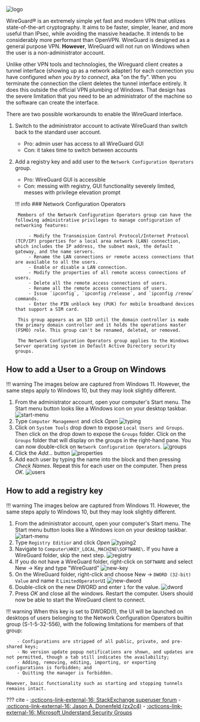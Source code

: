 ![logo](../static/images/wireguard/wireguard-logo.jpg)

WireGuard® is an extremely simple yet fast and modern VPN that utilizes state-of-the-art cryptography. It aims to be faster, simpler, leaner, and more useful than IPsec, while avoiding the massive headache. It intends to be considerably more performant than OpenVPN. WireGuard is designed as a general purpose VPN. **However**, WireGuard will not run on Windows when the user is a non-administrator account.

Unlike other VPN tools and technologies, the Wireguard client creates a tunnel interface (showing up as a network adapter) for each connection you have configured *when you try to connect*, aka "on the fly". When you terminate the connection the client deletes the tunnel interface entirely. It does this outside the official VPN plumbing of Windows. That design has the severe limitation that you need to be an administrator of the machine so the software can create the interface.

There are two possible workarounds to enable the WireGuard interface.

1. Switch to the administrator account to activate WireGuard than switch back to the standard user account.
    - Pro: admin user has access to all WireGuard GUI
    - Con: it takes time to switch between accounts
2. Add a registry key and add user to the `Network Configuration Operators` group.
    - Pro: WireGuard GUI is accessible
    - Con: messing with registry, GUI functionality severely limited, messes with privilege elevation prompt
    
    !!! info
        ### Network Configuration Operators

        Members of the Network Configuration Operators group can have the following administrative privileges to manage configuration of networking features:

            - Modify the Transmission Control Protocol/Internet Protocol (TCP/IP) properties for a local area network (LAN) connection, which includes the IP address, the subnet mask, the default gateway, and the name servers.
            - Rename the LAN connections or remote access connections that are available to all the users.
            - Enable or disable a LAN connection.
            - Modify the properties of all remote access connections of users.
            - Delete all the remote access connections of users.
            - Rename all the remote access connections of users.
            - Issue `ipconfig`, `ipconfig /release`, and `ipconfig /renew` commands.
            - Enter the PIN unblock key (PUK) for mobile broadband devices that support a SIM card.
        
        This group appears as an SID until the domain controller is made the primary domain controller and it holds the operations master (FSMO) role. This group can't be renamed, deleted, or removed.

        The Network Configuration Operators group applies to the Windows Server operating system in Default Active Directory security groups.

## How to add a User to a Group on Windows

!!! warning
    The images below are captured from Windows 11. However, the same steps apply to Windows 10, but they may look slightly different.

1. From the administrator account, open your computer's Start menu. The Start menu button looks like a Windows icon on your desktop taskbar.
    ![start-menu](../static/images/wireguard/start-menu.png)
2. Type `Computer Management` and click *Open*
    ![typing](../static/images/wireguard/typing.png)
3. Click on `System Tools` drop down to expose `Local Users and Groups`. Then click on the drop down to expose the `Groups` folder. Click on the `Groups` folder that will display on the groups in the right-hand pane. You can now double-click on `Network Configuration Operators`.
   ![groups](../static/images/wireguard/groups.png)
4. Click the *Add...* button
    ![properties](../static/images/wireguard/properties.png)
5. Add each user by typing the name into the block and then pressing *Check Names*. Repeat this for each user on the computer. Then press *OK*.
    ![users](../static/images/wireguard/user.png)

## How to add a registry key

!!! warning
    The images below are captured from Windows 11. However, the same steps apply to Windows 10, but they may look slightly different.

1. From the administrator account, open your computer's Start menu. The Start menu button looks like a Windows icon on your desktop taskbar.
    ![start-menu](../static/images/wireguard/start-menu.png)
2. Type `Registry Editior` and click *Open*
    ![typing2](../static/images/wireguard/typing2.png)
3. Navigate to `Computer\HKEY_LOCAL_MACHINE\SOFTWARE\`. If you have a WireGuard folder, skip the next step.
    ![registry](../static/images/wireguard/registry.png)
4. If you do not have a WireGuard folder, right-click on `SOFTWARE` and select New -> Key and type "WireGuard"
    ![new-key](../static/images/wireguard/new-key.png)
5. On the WireGuard folder, right-click and choose New -> `DWORD (32-bit) Value` and name it `LimitedOperatorUI`
    ![new-dword](../static/images/wireguard/new-dword.png)
6. Double-click on the new DWORD and enter `1` for the value.
    ![dword](../static/images/wireguard/dword.png)
7. Press *OK* and close all the windows. Restart the computer. Users should now be able to start the WireGuard client to connect.

!!! warning
    When this key is set to DWORD(1), the UI will be launched on desktops of users belonging to the Network Configuration Operators builtin group (S-1-5-32-556), with the following limitations for members of that group:

        - Configurations are stripped of all public, private, and pre-shared keys;
        - No version update popup notifications are shown, and updates are not permitted, though a tab still indicates the availability;
        - Adding, removing, editing, importing, or exporting configurations is forbidden; and
        - Quitting the manager is forbidden.
        
    However, basic functionality such as starting and stopping tunnels remains intact.

??? cite
    - [:octicons-link-external-16: StackExchange superuser forum](https://superuser.com/questions/1488844/issues-running-wireguard-on-windows-10-as-non-administrator-ui-is-only-access#1527973)
    - [:octicons-link-external-16: Jason A. Donenfeld (zx2c4)](https://git.zx2c4.com/wireguard-windows/about/docs/adminregistry.md)
    - [:octicons-link-external-16: Microsoft Understand Security Groups](https://learn.microsoft.com/en-us/windows-server/identity/ad-ds/manage/understand-security-groups#network-configuration-operators)